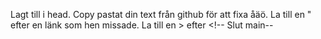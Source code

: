 Lagt till <meta charset="UTF-8"> i head.
Copy pastat din text från github för att fixa åäö.
La till en " efter en länk som hen missade.
La till en > efter <!-- Slut main--
